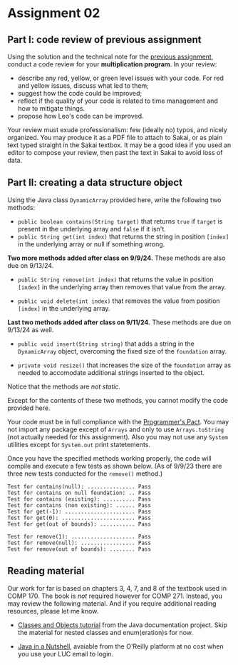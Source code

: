 # Assignment 02

## Part I: code review of previous assignment

Using the solution and the technical note for the [previous assignment](https://github.com/edu-luc-cs-leo/comp271f24-01/tree/main/01-large-number-multiplication#part-ii-grade-school-multiplication), conduct a code review for your **multiplication program**. In your review:

* describe any red, yellow, or green level issues with your code. For red and yellow issues, discuss what led to them;
* suggest how the code could be improved;
* reflect if the quality of your code is related to time management and how to mitigate things.
* propose how Leo's code can be improved.

Your review must exude professionalism: few (ideally no) typos, and nicely organized. You may produce it as a PDF file to attach to Sakai, or as plain text typed straight in the Sakai textbox. It may be a good idea if you used an editor to compose your review, then past the text in Sakai to avoid loss of data.

## Part II: creating a data structure object

Using the Java class `DynamicArray` provided here, write the following two methods:

* `public boolean contains(String target)` that returns `true` if `target` is present in the underlying array and `false` if it isn't.
* `public String get(int index)` that returns the string in position `[index]` in the underlying array or null if something wrong.

**Two more methods added after class on 9/9/24.** These methods are also due on 9/13/24.

* `public String remove(int index)` that returns the value in position `[index]` in the underlying array then removes that value from the array.

* `public void delete(int index)` that removes the value from position `[index]` in the underlying array.

**Last two methods added after class on 9/11/24.** These methods are due on 9/13/24 as well.

* `public void insert(String string)` that adds a string in the `DynamicArray` object, overcoming the fixed size of the `foundation` array.

* `private void resize()` that increases the size of the `foundation` array as needed to accomodate additional strings inserted to the object.

Notice that the methods are *not static.*  

Except for the contents of these two methods, you cannot modify the code provided here. 

Your code must be in full compliance with the [Programmer's Pact](../misc/ProgrammerPact.pdf). You may not import any package except of `Arrays` and only to use ``Arrays.toString`` (not actually needed for this assignment). Also you may not use any `System` utilities except for `System.out` print statetements.

Once you have the specified methods working properly, the code will compile and execute a few tests as shown below. (As of 9/9/23 there are three new tests conducted for the `remove()` method.)

```
Test for contains(null): ............... Pass
Test for contains on null foundation: .. Pass
Test for contains (existing): .......... Pass
Test for contains (non existing): ...... Pass
Test for get(-1): ...................... Pass
Test for get(0): ....................... Pass
Test for get(out of bounds): ........... Pass

Test for remove(1): .................... Pass
Test for remove(null): ................. Pass
Test for remove(out of bounds): ........ Pass
```

## Reading material

Our work for far is based on chapters 3, 4, 7, and 8 of the textbook used in COMP 170. The book is *not* required however for COMP 271. Instead, you may review the following material. And if you require additional reading resources, please let me know.

* [Classes and Objects tutorial](https://docs.oracle.com/javase/tutorial/java/javaOO/index.html) from the Java documentation project. Skip the material for nested classes and enum(eration)s for now.

* [Java in a Nutshell](https://learning.oreilly.com/library/view/java-in-a/9781098130992/), avaiable from the O'Reilly platform at no cost when you use your LUC email to login.
